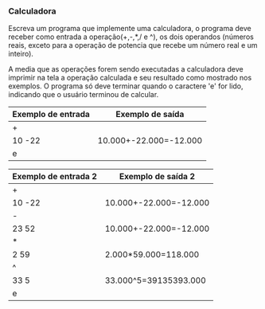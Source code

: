 ### Calculadora

Escreva um programa que implemente uma calculadora, o programa deve receber como entrada a operação(+,-,*,/ e ^), os dois operandos (números reais, exceto para a operação de potencia que recebe um número real e um inteiro). 

A media que as operações forem sendo executadas a calculadora deve imprimir na tela a operação calculada e seu resultado como mostrado nos exemplos. O programa só deve terminar quando o caractere 'e' for lido, indicando que o usuário terminou de calcular.

| Exemplo de entrada	| Exemplo de saída |
| --- | --- |  
|+ |
| 10 -22| 10.000+-22.000=-12.000 |
|e |

| Exemplo de entrada 2 | Exemplo de saída 2 |
| --- | --- |
|+|
|10 -22 | 10.000+-22.000=-12.000
|-
|23 52 | 10.000+-22.000=-12.000
|*
|2 59 | 2.000*59.000=118.000
| ^
|33 5| 33.000^5=39135393.000
|e
